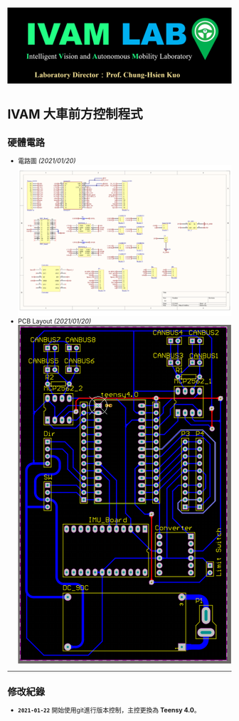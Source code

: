 ![](images/ivam-logo.png)
==============================
IVAM 大車前方控制程式
==============================
硬體電路
------------------------------
* 電路圖 *(2021/01/20)*  
![](images/schematic.png)
* PCB Layout *(2021/01/20)*  
![](images/layout.png)
------------------------------
修改紀錄
------------------------------
* **`2021-01-22`** 開始使用git進行版本控制，主控更換為 **Teensy 4.0**。
